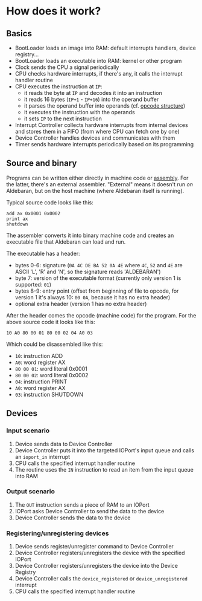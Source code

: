# How does it work?


## Basics

- BootLoader loads an image into RAM: default interrupts handlers, device registry...
- BootLoader loads an executable into RAM: kernel or other program
- Clock sends the CPU a signal periodically
- CPU checks hardware interrupts, if there's any, it calls the interrupt handler routine
- CPU executes the instruction at `IP`:
    - it reads the byte at `IP` and decodes it into an instruction
    - it reads 16 bytes (`IP+1` - `IP+16`) into the operand buffer
    - it parses the operand buffer into operands (cf. [opcode structure](opcode-structure.md))
    - it executes the instruction with the operands
    - it sets `IP` to the next instruction
- Interrupt Controller collects hardware interrupts from internal devices and stores them in a FIFO (from where CPU can fetch one by one)
- Device Controller handles devices and communicates with them
- Timer sends hardware interrupts periodically based on its programming


## Source and binary

Programs can be written either directly in machine code or [assembly](assembly.md). For the latter, there's an external assembler. "External" means it doesn't run *on* Aldebaran, but on the host machine (where Aldebaran itself is running).

Typical source code looks like this:
```
add ax 0x0001 0x0002
print ax
shutdown
```

The assembler converts it into binary machine code and creates an executable file that Aldebaran can load and run.

The executable has a header:

- bytes 0-6: signature (`0A 4C DE BA 52 0A 4E` where `4C`, `52` and `4E` are ASCII 'L', 'R' and 'N', so the signature reads 'ALDEBARAN')
- byte 7: version of the executable format (currently only version 1 is supported: `01`)
- bytes 8-9: entry point (offset from beginning of file to opcode, for version 1 it's always 10: `00 0A`, because it has no extra header)
- optional extra header (version 1 has no extra header)

After the header comes the opcode (machine code) for the program. For the above source code it looks like this:
```
10 A0 80 00 01 80 00 02 04 A0 03
```

Which could be disassembled like this:

- `10`: instruction ADD
- `A0`: word register AX
- `80 00 01`: word literal 0x0001
- `80 00 02`: word literal 0x0002
- `04`: instruction PRINT
- `A0`: word register AX
- `03`: instruction SHUTDOWN


## Devices

### Input scenario

1. Device sends data to Device Controller
2. Device Controller puts it into the targeted IOPort's input queue and calls an `ioport_in` interrupt
3. CPU calls the specified interrupt handler routine
4. The routine uses the `IN` instruction to read an item from the input queue into RAM

### Output scenario

1. The `OUT` instruction sends a piece of RAM to an IOPort
2. IOPort asks Device Controller to send the data to the device
3. Device Controller sends the data to the device

### Registering/unregistering devices

1. Device sends register/unregister command to Device Controller
2. Device Controller registers/unregisters the device with the specified IOPort
3. Device Controller registers/unregisters the device into the Device Registry
4. Device Controller calls the `device_registered` or `device_unregistered` interrupt
5. CPU calls the specified interrupt handler routine
